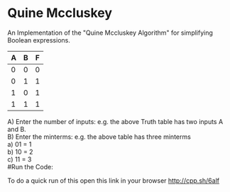 # Quine Mccluskey
An Implementation of the "Quine Mccluskey Algorithm" for simplifying Boolean expressions.

| A | B | F |
|---|---|---|
| 0 | 0 | 0 |
| 0 | 1 | 1 |
| 1 | 0 | 1 |
| 1 | 1 | 1 |

A) Enter the number of inputs:  e.g. the above Truth table has two inputs A and B.                                                        
B) Enter the minterms: e.g. the above table has three minterms                                                                             
                               a) 01 = 1                                                                                                      
                               b) 10 = 2                                                                                                            
                               c) 11 = 3                                                                                                                
#Run the Code:

To do a quick run of this open this link in your browser http://cpp.sh/6alf
